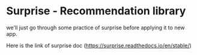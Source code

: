 # Surprise - Recommendation library

we'll just go through some practice of surprise before applying it to new app.

Here is the link of surprise doc (https://surprise.readthedocs.io/en/stable/)

